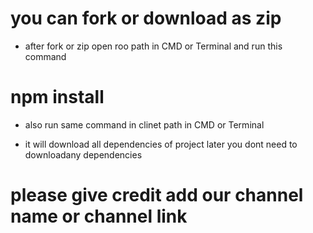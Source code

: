 

# you can fork or download as zip
- after fork or zip open roo path in CMD or Terminal and run this command

# npm install

- also run same command in clinet path in CMD or Terminal

- it will download all dependencies of project later you dont need to downloadany dependencies

# please give credit add our channel name or channel link
